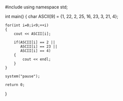 #include <iostream>
using namespace std;

int main()
{
	char ASCII[9] = {1, 22, 2,
					 25, 16, 23,
					 3, 21, 4};
	
	for(int i=0;i<9;++i)
	{
		cout << ASCII[i];
		
		if(ASCII[i] == 2 ||
		   ASCII[i] == 23 ||
		   ASCII[i] == 4)
		{
			cout << endl;
		}
	}
	
	system("pause");
	
	return 0;
}
